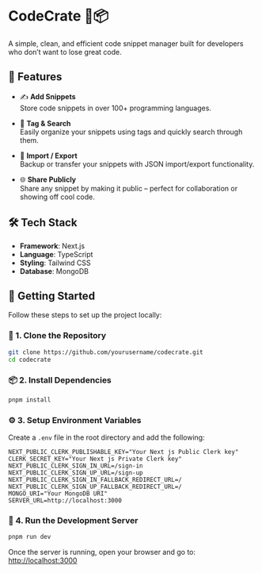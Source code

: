 # CodeCrate 🧠📦

A simple, clean, and efficient code snippet manager built for developers who don’t want to lose great code.

## 🚀 Features

- ✍️ **Add Snippets**  
  Store code snippets in over 100+ programming languages.

- 🔖 **Tag & Search**  
  Easily organize your snippets using tags and quickly search through them.

- 🔄 **Import / Export**  
  Backup or transfer your snippets with JSON import/export functionality.

- 🌐 **Share Publicly**  
  Share any snippet by making it public – perfect for collaboration or showing off cool code.

## 🛠️ Tech Stack

- **Framework**: Next.js
- **Language**: TypeScript
- **Styling**: Tailwind CSS
- **Database**: MongoDB

## 📁 Getting Started

Follow these steps to set up the project locally:

### 🔁 1. Clone the Repository

```bash
git clone https://github.com/yourusername/codecrate.git
cd codecrate
```

### 📦 2. Install Dependencies

```bash
pnpm install
```

### ⚙️ 3. Setup Environment Variables

Create a `.env` file in the root directory and add the following:

```env
NEXT_PUBLIC_CLERK_PUBLISHABLE_KEY="Your Next js Public Clerk key"
CLERK_SECRET_KEY="Your Next js Private Clerk key"
NEXT_PUBLIC_CLERK_SIGN_IN_URL=/sign-in
NEXT_PUBLIC_CLERK_SIGN_UP_URL=/sign-up
NEXT_PUBLIC_CLERK_SIGN_IN_FALLBACK_REDIRECT_URL=/
NEXT_PUBLIC_CLERK_SIGN_UP_FALLBACK_REDIRECT_URL=/
MONGO_URI="Your MongoDB URI"
SERVER_URL=http://localhost:3000
```

### 🚀 4. Run the Development Server

```bash
pnpm run dev
```

Once the server is running, open your browser and go to:  
[http://localhost:3000](http://localhost:3000)
